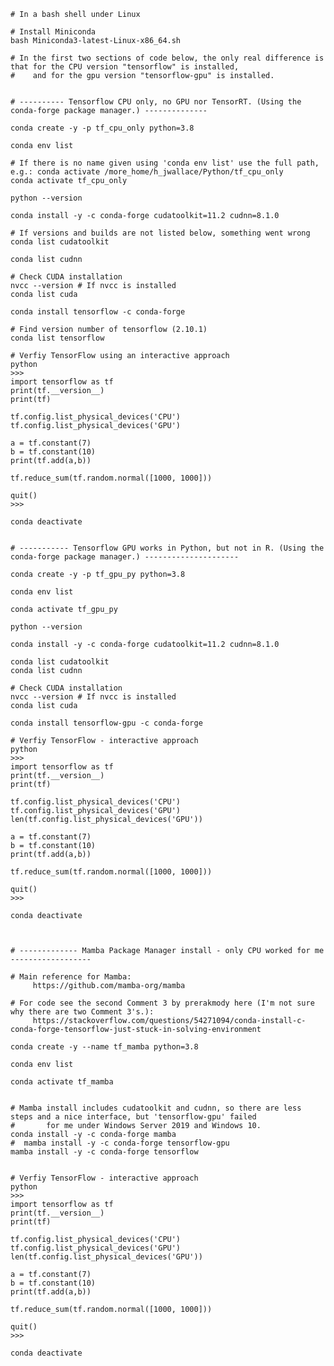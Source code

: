      
   
    # In a bash shell under Linux
    
    # Install Miniconda
    bash Miniconda3-latest-Linux-x86_64.sh
    
    # In the first two sections of code below, the only real difference is that for the CPU version "tensorflow" is installed, 
    #    and for the gpu version "tensorflow-gpu" is installed.
       
    
    # ---------- Tensorflow CPU only, no GPU nor TensorRT. (Using the conda-forge package manager.) --------------
    
    conda create -y -p tf_cpu_only python=3.8
    
    conda env list

    # If there is no name given using 'conda env list' use the full path, e.g.: conda activate /more_home/h_jwallace/Python/tf_cpu_only
    conda activate tf_cpu_only 
    
    python --version
    
    conda install -y -c conda-forge cudatoolkit=11.2 cudnn=8.1.0
    
    # If versions and builds are not listed below, something went wrong
    conda list cudatoolkit
    
    conda list cudnn
         
    # Check CUDA installation 
    nvcc --version # If nvcc is installed
    conda list cuda
        
    conda install tensorflow -c conda-forge
    
    # Find version number of tensorflow (2.10.1)
    conda list tensorflow
        
    # Verfiy TensorFlow using an interactive approach
    python
    >>> 
    import tensorflow as tf
    print(tf.__version__)
    print(tf)
    
    tf.config.list_physical_devices('CPU')
    tf.config.list_physical_devices('GPU')
    
    a = tf.constant(7)
    b = tf.constant(10)
    print(tf.add(a,b))
    
    tf.reduce_sum(tf.random.normal([1000, 1000]))
    
    quit()
    >>> 
    
    conda deactivate
    
 
    # ----------- Tensorflow GPU works in Python, but not in R. (Using the conda-forge package manager.) ---------------------
    
    conda create -y -p tf_gpu_py python=3.8
    
    conda env list
    
    conda activate tf_gpu_py
    
    python --version
    
    conda install -y -c conda-forge cudatoolkit=11.2 cudnn=8.1.0
    
    conda list cudatoolkit
    conda list cudnn
    
    # Check CUDA installation 
    nvcc --version # If nvcc is installed
    conda list cuda
    
    conda install tensorflow-gpu -c conda-forge
      
    # Verfiy TensorFlow - interactive approach
    python
    >>> 
    import tensorflow as tf
    print(tf.__version__)
    print(tf)
    
    tf.config.list_physical_devices('CPU')
    tf.config.list_physical_devices('GPU')
    len(tf.config.list_physical_devices('GPU'))
    
    a = tf.constant(7)
    b = tf.constant(10)
    print(tf.add(a,b))
    
    tf.reduce_sum(tf.random.normal([1000, 1000]))
    
    quit()
    >>> 
    
    conda deactivate
    
    
    
    # ------------- Mamba Package Manager install - only CPU worked for me ------------------
    
    # Main reference for Mamba:
         https://github.com/mamba-org/mamba
    
    # For code see the second Comment 3 by prerakmody here (I'm not sure why there are two Comment 3's.): 
         https://stackoverflow.com/questions/54271094/conda-install-c-conda-forge-tensorflow-just-stuck-in-solving-environment
    
    conda create -y --name tf_mamba python=3.8
    
    conda env list
    
    conda activate tf_mamba
    
    
    # Mamba install includes cudatoolkit and cudnn, so there are less steps and a nice interface, but 'tensorflow-gpu' failed  
    #       for me under Windows Server 2019 and Windows 10.
    conda install -y -c conda-forge mamba
    #  mamba install -y -c conda-forge tensorflow-gpu   
    mamba install -y -c conda-forge tensorflow 
    
       
    # Verfiy TensorFlow - interactive approach
    python
    >>> 
    import tensorflow as tf
    print(tf.__version__)
    print(tf)
    
    tf.config.list_physical_devices('CPU')
    tf.config.list_physical_devices('GPU')
    len(tf.config.list_physical_devices('GPU'))
    
    a = tf.constant(7)
    b = tf.constant(10)
    print(tf.add(a,b))
    
    tf.reduce_sum(tf.random.normal([1000, 1000]))
    
    quit()
    >>> 
    
    conda deactivate
     
   
